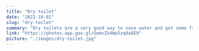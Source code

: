 ```yaml
---
title: "Dry toilet"
date: "2022-10-01"
slug: "dry-toilet"
summary: "Dry toilets are a very good way to save water and get some free fertilizer for the garden. This one was built using the Trobolo system, which allows for a split between solids and liquids."
link: "https://photos.app.goo.gl/GemvZX4Wp5zq9a8E9"
picture: "./images/dry-toilet.jpg"
---
```

